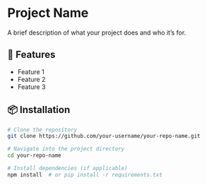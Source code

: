 # Project Name

A brief description of what your project does and who it’s for.

## 🚀 Features
- Feature 1
- Feature 2
- Feature 3

## 📦 Installation
```bash
# Clone the repository
git clone https://github.com/your-username/your-repo-name.git

# Navigate into the project directory
cd your-repo-name

# Install dependencies (if applicable)
npm install  # or pip install -r requirements.txt
